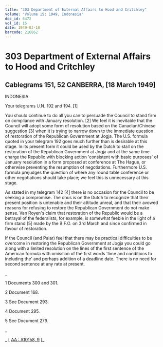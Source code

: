 ```yaml
---
title: "303 Department of External Affairs to Hood and Critchley"
volume: "Volume 15: 1949, Indonesia"
doc_id: 6472
vol_id: 15
date: 1949-03-18
barcode: 216862
---
```


# 303 Department of External Affairs to Hood and Critchley

## Cablegrams 151, 52 CANBERRA, [18 March 1949]

INDONESIA

Your telegrams U.N. 192 and 194. [1]

You should continue to do all you can to persuade the Council to stand firm on compliance with January resolution. [2] We feel it is inevitable that the Council will adopt some form of resolution based on the Canadian/Chinese suggestion [3] when it is trying to narrow down to the immediate question of restoration of the Republican Government at Jogja. The U.S. formula quoted in your telegram 192 goes much further than is desirable at this stage. In its present form it could be used by the Dutch to stall on the restoration of the Republican Government at Jogja and at the same time charge the Republic with blocking action 'consistent with basic purposes' of January resolution in a form proposed at conference at The Hague, or otherwise preventing the resumption of negotiations. Furthermore U.S. formula prejudges the question of where any round table conference or other negotiations should take place; we feel this is unnecessary at this stage.

As stated in my telegram 142 [4] there is no occasion for the Council to be seeking a compromise. The onus is on the Dutch to recognize that their present position is untenable and their attitude unreal, and that their avowed reasons for refusing to restore the Republican Government do not make sense. Van Royen's claim that restoration of the Republic would be a betrayal of the federalists, for example, is somewhat feeble in the light of a firm stand [5] made by the B.F.O. on 3rd March and since confirmed in favour of restoration.

If the Council (and Palar) feel that there may be practical difficulties to be overcome in restoring the Republican Government at Jogja you could go along with a limited resolution on the lines of the first sentence of the American formula with omission of the first words 'time and conditions to including the' and perhaps addition of a deadline date. There is no need for second sentence at any rate at present.

_

1 Documents 300 and 301.

2 Document 168.

3 See Document 293.

4 Document 295.

5 See Document 279.

_

_ [ [AA : A10158, 9](http://www.naa.gov.au/cgi-bin/Search?O=I&Number=216862) ]_
